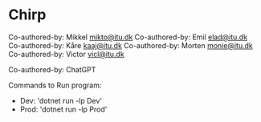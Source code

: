 ﻿# Chirp

Co-authored-by: Mikkel <mikto@itu.dk>
Co-authored-by: Emil <elad@itu.dk>
Co-authored-by: Kåre <kaaj@itu.dk>
Co-authored-by: Morten <monie@itu.dk>
Co-authored-by: Victor <vicl@itu.dk>

Co-authored-by: ChatGPT

Commands to Run program:
 - Dev: 'dotnet run -lp Dev'
 - Prod: 'dotnet run -lp Prod'
